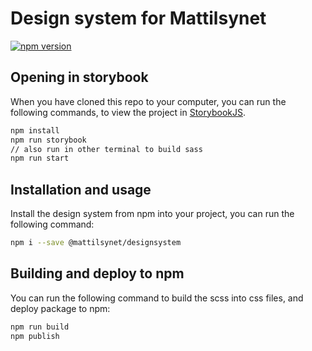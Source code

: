 # Design system for Mattilsynet

[![npm version](https://badge.fury.io/js/@mattilsynet%2Fdesignsystem.svg)](https://badge.fury.io/js/@mattilsynet%2Fdesignsystem)

## Opening in storybook

When you have cloned this repo to your computer, you can run the following commands, to view the project in 
[StorybookJS](https://storybook.js.org/).

```bash
npm install
npm run storybook
// also run in other terminal to build sass
npm run start
```

## Installation and usage

Install the design system from npm into your project, you can run the following command:

```bash
npm i --save @mattilsynet/designsystem
```

## Building and deploy to npm

You can run the following command to build the scss into css files, and deploy package to npm:

```bash
npm run build
npm publish
```
